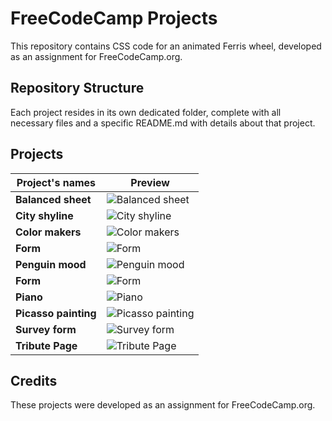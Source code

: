 # FreeCodeCamp Projects
This repository contains CSS code for an animated Ferris wheel, developed as an assignment for FreeCodeCamp.org.

## Repository Structure
Each project resides in its own dedicated folder, complete with all necessary files and a specific README.md with details about that project.


## Projects
| Project's names |  Preview |
| --------------- | --------------- | 
| **Balanced sheet** | ![Balanced sheet]() |
| **City shyline**  | ![City shyline]() |
| **Color makers** |  ![Color makers]() |
| **Form**  | ![Form]() |
| **Penguin mood**  | ![Penguin mood]() |
| **Form**  | ![Form]() |
| **Piano**  | ![Piano]() |
| **Picasso painting**  | ![Picasso painting]() |
| **Survey form**  | ![Survey form]() |
| **Tribute Page**  | ![Tribute Page]() |

## Credits
These projects were developed as an assignment for FreeCodeCamp.org.


